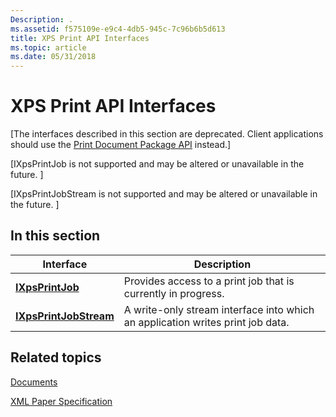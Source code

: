 ```yaml
---
Description: .
ms.assetid: f575109e-e9c4-4db5-945c-7c96b6b5d613
title: XPS Print API Interfaces
ms.topic: article
ms.date: 05/31/2018
---
```


# XPS Print API Interfaces

\[The interfaces described in this section are deprecated. Client applications should use the [Print Document Package API](./tailored-app-printing-api.md) instead.\]

\[IXpsPrintJob is not supported and may be altered or unavailable in the future. \]

\[IXpsPrintJobStream is not supported and may be altered or unavailable in the future. \]

## In this section



| Interface                                                   | Description                                                                               |
|-------------------------------------------------------------|-------------------------------------------------------------------------------------------|
| [**IXpsPrintJob**](/windows/desktop/api/XpsPrint/nn-xpsprint-ixpsprintjob)<br/>             | Provides access to a print job that is currently in progress.<br/>                  |
| [**IXpsPrintJobStream**](/windows/desktop/api/XpsPrint/nn-xpsprint-ixpsprintjobstream)<br/> | A write-only stream interface into which an application writes print job data.<br/> |



 

## Related topics

<dl> <dt>

[Documents](./jobbindalldocuments.md)
</dt> <dt>

[XML Paper Specification](https://www.microsoft.com/download/details.aspx?id=11816)
</dt> </dl>

 

